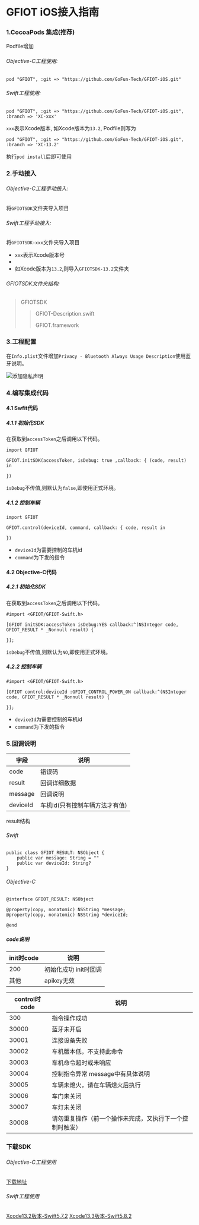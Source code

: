 # GFIOT iOS接入指南

### 1.CocoaPods 集成(推荐)

Podfile增加
###### Objective-C工程使用:
```
pod "GFIOT", :git => "https://github.com/GoFun-Tech/GFIOT-iOS.git"
```

###### Swift工程使用:
```
pod "GFIOT", :git => "https://github.com/GoFun-Tech/GFIOT-iOS.git", :branch => 'XC-xxx'
```
`xxx`表示Xcode版本, 如Xcode版本为`13.2`, Podfile则写为
```
pod "GFIOT", :git => "https://github.com/GoFun-Tech/GFIOT-iOS.git", :branch => 'XC-13.2'
```

执行`pod install`后即可使用

### 2.手动接入
###### Objective-C工程手动接入:
将`GFIOTSDK`文件夹导入项目

###### Swift工程手动接入:
将`GFIOTSDK-xxx`文件夹导入项目
* `xxx`表示Xcode版本号
* 
* 如Xcode版本为`13.2`,则导入`GFIOTSDK-13.2`文件夹


###### GFIOTSDK文件夹结构:
> GFIOTSDK
>> GFIOT-Description.swift
>>
>> GFIOT.framework


### 3.工程配置
在`Info.plist`文件增加`Privacy - Bluetooth Always Usage Description`使用蓝牙说明。

![添加隐私声明](https://imgpub1.shouqiev.com/gofunplatform/files/20230721/duUoubDOIf.png)

### 4.编写集成代码
#### 4.1 Swfit代码
##### 4.1.1 初始化SDK
在获取到`accessToken`之后调用以下代码。
```
import GFIOT

GFIOT.initSDK(accessToken, isDebug: true ,callback: { (code, result) in
    
})
```
`isDebug`不传值,则默认为`false`,即使用正式环境。

##### 4.1.2 控制车辆
```
import GFIOT

GFIOT.control(deviceId, command, callback: { code, result in

})
```
* `deviceId`为需要控制的车机id
* `command`为下发的指令

#### 4.2 Objective-C代码
##### 4.2.1 初始化SDK
在获取到`accessToken`之后调用以下代码。
```
#import <GFIOT/GFIOT-Swift.h>

[GFIOT initSDK:accessToken isDebug:YES callback:^(NSInteger code, GFIOT_RESULT * _Nonnull result) {
            
}];
```
`isDebug`不传值,则默认为`NO`,即使用正式环境。

##### 4.2.2 控制车辆
```
#import <GFIOT/GFIOT-Swift.h>

[GFIOT control:deviceId :GFIOT_CONTROL_POWER_ON callback:^(NSInteger code, GFIOT_RESULT * _Nonnull result) {
        
}];
```
* `deviceId`为需要控制的车机id
* `command`为下发的指令


### 5.回调说明
|字段|说明|
|--|--|
|code|错误码|
|result|回调详细数据|
|message|回调说明|
|deviceId|车机id(只有控制车辆方法才有值)|

result结构
###### Swift
```
public class GFIOT_RESULT: NSObject {
    public var message: String = ""
    public var deviceId: String?
}
```
###### Objective-C
```
@interface GFIOT_RESULT: NSObject 

@property(copy, nonatomic) NSString *message;
@property(copy, nonatomic) NSString *deviceId;

@end

```

##### code说明
|init时code|说明|
|--|--|
|200|初始化成功 init时回调|
|其他|apikey无效|

|control时code|说明|
|--|--|
|300|指令操作成功|
|30000|蓝牙未开启|
|30001|连接设备失败|
|30002|车机版本低，不支持此命令|
|30003|车机命令超时或未响应|
|30004|控制指令异常 message中有具体说明|
|30005|车辆未熄火，请在车辆熄火后执行|
|30006|车门未关闭|
|30007|车灯未关闭|
|30008|请勿重复操作（前一个操作未完成，又执行下一个控制时触发）|


### 下载SDK
###### Objective-C工程使用
[下载地址]()

###### Swift工程使用
[Xcode13.2版本-Swift5.7.2]()
[Xcode13.3版本-Swift5.8.2]()
